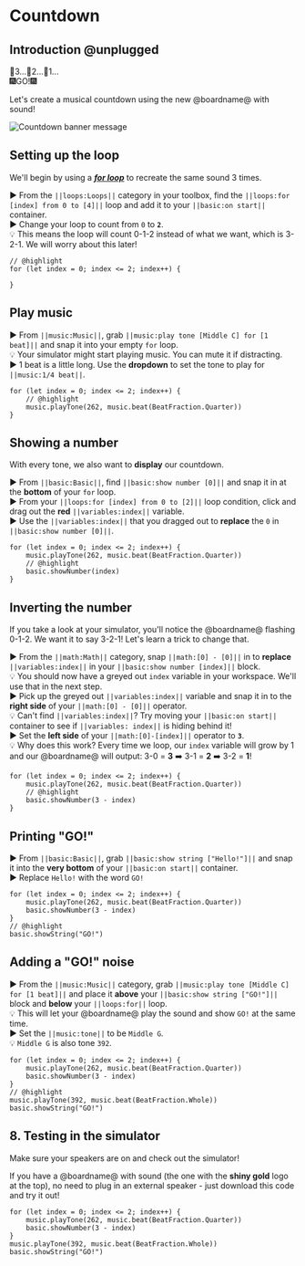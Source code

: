 # Countdown

## Introduction @unplugged

🎇3...🎇2...🎇1...  
🎆GO!🎆

Let's create a musical countdown using the new @boardname@ with sound!

![Countdown banner message](/static/mb/projects/countdown.png)

## Setting up the loop

We'll begin by using a [__*for loop*__](#forLoop "repeat code for a given number of times using an index") to recreate the same sound 3 times.

► From the ``||loops:Loops||`` category in your toolbox, find the ``||loops:for [index] from 0 to [4]||`` loop and add it to your ``||basic:on start||`` container.  
► Change your loop to count from ``0`` to **``2``**.  
💡 This means the loop will count 0-1-2 instead of what we want, which is 3-2-1. We will worry about this later!

```blocks
// @highlight
for (let index = 0; index <= 2; index++) {
	
}
```

## Play music

► From ``||music:Music||``, grab ``||music:play tone [Middle C] for [1 beat]||`` and snap it into your empty ``for`` loop.  
💡 Your simulator might start playing music. You can mute it if distracting.  
► 1 beat is a little long. Use the **dropdown** to set the tone to play for ``||music:1/4 beat||``.

```blocks
for (let index = 0; index <= 2; index++) {
    // @highlight
    music.playTone(262, music.beat(BeatFraction.Quarter))
}
```

## Showing a number

With every tone, we also want to **display** our countdown.

► From ``||basic:Basic||``, find ``||basic:show number [0]||`` and snap it in at the **bottom** of your ``for`` loop.  
► From your ``||loops:for [index] from 0 to [2]||`` loop condition, click and drag out the **red** ``||variables:index||`` variable.  
► Use the ``||variables:index||`` that you dragged out to **replace** the ``0`` in ``||basic:show number [0]||``.

```blocks
for (let index = 0; index <= 2; index++) {
    music.playTone(262, music.beat(BeatFraction.Quarter))
    // @highlight
    basic.showNumber(index)
}
```

## Inverting the number

If you take a look at your simulator, you'll notice the @boardname@ flashing 0-1-2. We want it to say 3-2-1! Let's learn a trick to change that.

► From the ``||math:Math||`` category, snap ``||math:[0] - [0]||`` in to **replace** ``||variables:index||`` in your ``||basic:show number [index]||`` block.  
💡 You should now have a greyed out ``index`` variable in your workspace. We'll use that in the next step.  
► Pick up the greyed out ``||variables:index||`` variable and snap it in to the **right side** of your ``||math:[0] - [0]||`` operator.  
💡 Can't find ``||variables:index||``? Try moving your ``||basic:on start||`` container to see if ``||variables: index||`` is hiding behind it!  
► Set the **left side** of your ``||math:[0]-[index]||`` operator to **``3``**.  
💡 Why does this work? Every time we loop, our ``index`` variable will grow by 1 and our @boardname@ will output: 3-0 = **3** ➡️ 3-1 = **2** ➡️ 3-2 = **1**!

```blocks
for (let index = 0; index <= 2; index++) {
    music.playTone(262, music.beat(BeatFraction.Quarter))
    // @highlight
    basic.showNumber(3 - index)
}
```

## Printing "GO!"

► From ``||basic:Basic||``, grab ``||basic:show string ["Hello!"]||`` and snap it into the **very bottom** of your ``||basic:on start||`` container.  
► Replace ``Hello!`` with the word ``GO!``

```blocks
for (let index = 0; index <= 2; index++) {
    music.playTone(262, music.beat(BeatFraction.Quarter))
    basic.showNumber(3 - index)
}
// @highlight
basic.showString("GO!")
```

## Adding a "GO!" noise

► From the ``||music:Music||`` category, grab ``||music:play tone [Middle C] for [1 beat]||`` and place it **above** your ``||basic:show string ["GO!"]||`` block and **below** your ``||loops:for||`` loop.  
💡 This will let your @boardname@ play the sound and show ``GO!`` at the same time.  
► Set the ``||music:tone||`` to be ``Middle G``.  
💡 ``Middle G`` is also tone ``392``.

```blocks
for (let index = 0; index <= 2; index++) {
    music.playTone(262, music.beat(BeatFraction.Quarter))
    basic.showNumber(3 - index)
}
// @highlight
music.playTone(392, music.beat(BeatFraction.Whole))
basic.showString("GO!")
```

## 8. Testing in the simulator

Make sure your speakers are on and check out the simulator!  

If you have a @boardname@ with sound (the one with the **shiny gold** logo at the top), no need to plug in an external speaker - just download this code and try it out!

```blocks
for (let index = 0; index <= 2; index++) {
    music.playTone(262, music.beat(BeatFraction.Quarter))
    basic.showNumber(3 - index)
}
music.playTone(392, music.beat(BeatFraction.Whole))
basic.showString("GO!")
```